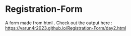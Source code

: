 # Registration-Form
A form made from html  .
Check out the output here : https://varun4r2023.github.io/Registration-Form/day2.html
